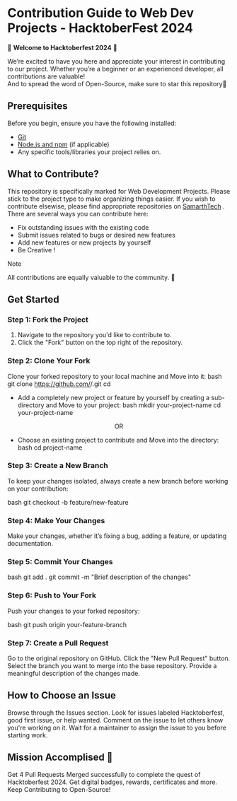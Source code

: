 # Contribution Guide to Web Dev Projects - HacktoberFest 2024
🎉 **Welcome to Hacktoberfest 2024** 🎉  

We’re excited to have you here and appreciate your interest in contributing to our project. Whether you’re a beginner or an experienced developer, all contributions are valuable! <br/>
And to spread the word of Open-Source, make sure to star this repository🌟

## Prerequisites
Before you begin, ensure you have the following installed:
- [Git](https://git-scm.com/)
- [Node.js and npm](https://nodejs.org/) (if applicable)
- Any specific tools/libraries your project relies on.

## What to Contribute?
This repository is specifically marked for Web Development Projects. Please stick to the project type to make organizing things easier. If you wish to contribute elsewise, please find appropriate repositories on [SamarthTech](https://github.com/SamarthTech) . 
<br/> There are several ways you can contribute here:
- Fix outstanding issues with the existing code
- Submit issues related to bugs or desired new features
- Add new features or new projects by yourself
- Be Creative !

> [!NOTE]
> All contributions are equally valuable to the community. 🥰

## Get Started
### Step 1: Fork the Project
1. Navigate to the repository you'd like to contribute to.
2. Click the "Fork" button on the top right of the repository.

### Step 2: Clone Your Fork
Clone your forked repository to your local machine and Move into it:
bash
git clone https://github.com/<username>/<repository-name>.git
cd <repository-name>
- Add a completely new project or feature by yourself by creating a sub-directory and Move to your project:
        bash
        mkdir your-project-name
        cd your-project-name

<p align=center>OR</p>

- Choose an existing project to contribute and Move into the directory:
        bash
        cd project-name

### Step 3: Create a New Branch
To keep your changes isolated, always create a new branch before working on your contribution:

bash 
git checkout -b feature/new-feature

### Step 4: Make Your Changes
Make your changes, whether it’s fixing a bug, adding a feature, or updating documentation.

### Step 5: Commit Your Changes

bash
git add .
git commit -m "Brief description of the changes"

### Step 6: Push to Your Fork
Push your changes to your forked repository:

bash
git push origin your-feature-branch

### Step 7: Create a Pull Request

Go to the original repository on GitHub.
Click the "New Pull Request" button.
Select the branch you want to merge into the base repository.
Provide a meaningful description of the changes made.

## How to Choose an Issue

Browse through the Issues section.
Look for issues labeled Hacktoberfest, good first issue, or help wanted.
Comment on the issue to let others know you're working on it.
Wait for a maintainer to assign the issue to you before starting work.

## Mission Accomplised 🚀

Get 4 Pull Requests Merged successfully to complete the quest of Hacktoberfest 2024.
Get digital badges, rewards, certificates and more. 
Keep Contributing to Open-Source!
